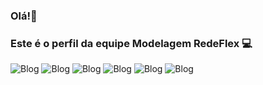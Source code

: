### Olá!👋
### Este é o perfil da equipe Modelagem RedeFlex 💻

![Blog](https://img.shields.io/badge/Python-3776AB?style=for-the-badge&logo=python&logoColor=white) ![Blog](https://img.shields.io/badge/Visual_Studio_Code-0078D4?style=for-the-badge&logo=visual%20studio%20code&logoColor=white) ![Blog](https://img.shields.io/badge/Microsoft_Excel-217346?style=for-the-badge&logo=microsoft-excel&logoColor=white) ![Blog](https://img.shields.io/badge/Microsoft_SharePoint-0078D4?style=for-the-badge&logo=microsoft-sharepoint&logoColor=white) ![Blog](https://img.shields.io/badge/Microsoft_SQL_Server-CC2927?style=for-the-badge&logo=microsoft-sql-server&logoColor=white) ![Blog](https://img.shields.io/badge/Microsoft_SQL_Server-CC2927?style=for-the-badge&logo=microsoft-sql-server&logoColor=white)

